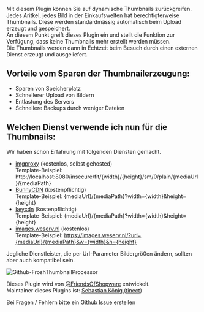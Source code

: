 Mit diesem Plugin können Sie auf dynamische Thumbnails zurückgreifen.  
Jedes Aritkel, jedes Bild in der Einkaufswelten hat berechtigterweise Thumbnails. Diese werden standardmässig
automatisch beim Upload erzeugt und gespeichert.  
An diesem Punkt greift dieses Plugin ein und stellt die Funktion zur Verfügung, dass keine Thumbnails mehr erstellt
werden müssen.  
Die Thumbnails werden dann in Echtzeit beim Besuch durch einen externen Dienst erzeugt und ausgeliefert.

## Vorteile vom Sparen der Thumbnailerzeugung:
- Sparen von Speicherplatz
- Schnellerer Upload von Bildern
- Entlastung des Servers
- Schnellere Backups durch weniger Dateien

## Welchen Dienst verwende ich nun für die Thumbnails:
Wir haben schon Erfahrung mit folgenden Diensten gemacht.
- [imgproxy](https://imgproxy.net/) (kostenlos, selbst gehosted)  
  Template-Beispiel: http://localhost:8080/insecure/fit/{width}/{height}/sm/0/plain/{mediaUrl}/{mediaPath}
- [BunnyCDN](https://bunnycdn.com) (kostenpflichtig)  
  Template-Beispiel: {mediaUrl}/{mediaPath}?width={width}&height={height}
- [keycdn](https://www.keycdn.com/support/image-processing) (kostenpflichtig)  
  Template-Beispiel: {mediaUrl}/{mediaPath}?width={width}&height={height}
- [images.weserv.nl](https://images.weserv.nl/) (kostenlos)  
  Template-Beispiel: https://images.weserv.nl/?url={mediaUrl}/{mediaPath}&w={width}&h={height}

Jegliche Dienstleister, die per Url-Parameter Bildergrö0en ändern, sollten aber auch kompatibel sein.

![Github-FroshThumbnailProcessor](https://img.shields.io/badge/Github-FroshThumbnailProcessor-green.svg)

Dieses Plugin wird von [@FriendsOfShopware](https://store.shopware.com/friends-of-shopware.html) entwickelt.  
Maintainer dieses Plugins ist: [Sebastian König (tinect)](https://github.com/tinect)

Bei Fragen / Fehlern bitte ein [Github Issue](https://github.com/FriendsOfShopware/FroshThumbnailProcessor/issues/new) erstellen
